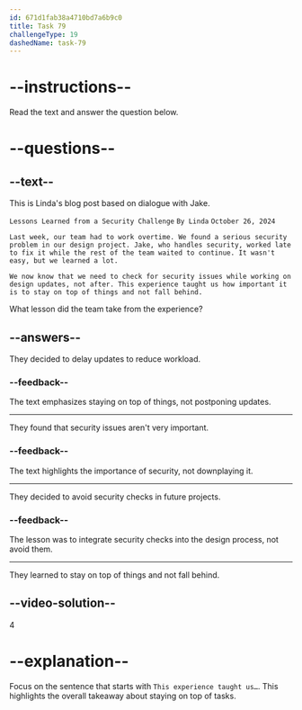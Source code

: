 ```yaml
---
id: 671d1fab38a4710bd7a6b9c0
title: Task 79
challengeType: 19
dashedName: task-79
---
```


<!-- READING -->

# --instructions--

Read the text and answer the question below.

# --questions--

## --text--

This is Linda's blog post based on dialogue with Jake.

`Lessons Learned from a Security Challenge`
`By Linda`
`October 26, 2024`

`Last week, our team had to work overtime. We found a serious security problem in our design project. Jake, who handles security, worked late to fix it while the rest of the team waited to continue. It wasn't easy, but we learned a lot.`

`We now know that we need to check for security issues while working on design updates, not after. This experience taught us how important it is to stay on top of things and not fall behind.`

What lesson did the team take from the experience?

## --answers--

They decided to delay updates to reduce workload.

### --feedback--

The text emphasizes staying on top of things, not postponing updates.

---

They found that security issues aren't very important.

### --feedback--

The text highlights the importance of security, not downplaying it.

---

They decided to avoid security checks in future projects.

### --feedback--

The lesson was to integrate security checks into the design process, not avoid them.

---

They learned to stay on top of things and not fall behind.

## --video-solution--

4

# --explanation--

Focus on the sentence that starts with `This experience taught us…`. This highlights the overall takeaway about staying on top of tasks.
